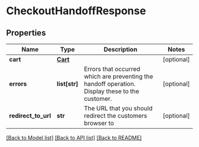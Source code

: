 # CheckoutHandoffResponse

## Properties
Name | Type | Description | Notes
------------ | ------------- | ------------- | -------------
**cart** | [**Cart**](Cart.md) |  | [optional] 
**errors** | **list[str]** | Errors that occurred which are preventing the handoff operation.  Display these to the customer. | [optional] 
**redirect_to_url** | **str** | The URL that you should redirect the customers browser to | [optional] 

[[Back to Model list]](../README.md#documentation-for-models) [[Back to API list]](../README.md#documentation-for-api-endpoints) [[Back to README]](../README.md)


